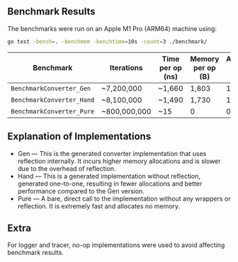 ## Benchmark Results

The benchmarks were run on an Apple M1 Pro (ARM64) machine using:

```bash
go test -bench=. -benchmem -benchtime=10s -count=3 ./benchmark/
```

| Benchmark                 | Iterations    | Time per op (ns) | Memory per op (B) | Allocs per op |
| ------------------------- | ------------- | ---------------- | ----------------- | ------------- |
| `BenchmarkConverter_Gen`  | \~7,200,000   | \~1,660          | 1,803             | 15            |
| `BenchmarkConverter_Hand` | \~8,100,000   | \~1,490          | 1,730             | 10            |
| `BenchmarkConverter_Pure` | \~800,000,000 | \~15             | 0                 | 0             |

## Explanation of Implementations
- Gen — This is the generated converter implementation that uses reflection internally. 
It incurs higher memory allocations and is slower due to the overhead of reflection.
- Hand — This is a generated implementation without reflection, generated one-to-one, 
resulting in fewer allocations and better performance compared to the Gen version.
- Pure — A bare, direct call to the implementation without any wrappers or reflection. 
It is extremely fast and allocates no memory.

## Extra
For logger and tracer, no-op implementations were used to avoid affecting benchmark results.